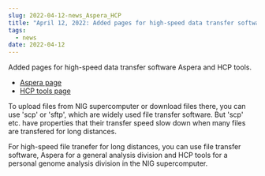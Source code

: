 ```yaml
---
slug: 2022-04-12-news_Aspera_HCP
title: "April 12, 2022: Added pages for high-speed data transfer software Aspera and HCP tools"
tags:
  - news
date: 2022-04-12
---
```


Added pages for high-speed data transfer software Aspera and HCP tools.

<!-- truncate -->

- [Aspera page](/guides/software/CopyTool/aspera_client)
- [HCP tools page](/guides/software/CopyTool/Archaea_tools)

To upload files from NIG supercomputer or download files there, you can use 'scp' or 'sftp', which are widely used file transfer software. But 'scp' etc. have properties that their transfer speed slow down when many files are transfered for long distances.

For high-speed file tranefer for long distances, you can use file transfer software, Aspera for a general analysis division and HCP tools for a personal genome analysis division in the NIG supercomputer.
